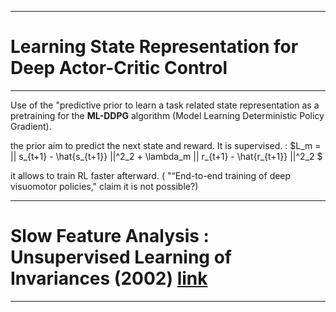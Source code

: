 

**************************************************

# Learning State Representation for Deep Actor-Critic Control

**************************************************

Use of the "predictive prior to learn a task related state representation as a pretraining for the **ML-DDPG** algorithm (Model Learning Deterministic Policy Gradient).

the prior aim to predict the next state and reward. It is supervised. :
$L_m = ||  s_{t+1} - \hat{s_{t+1}}  ||^2_2    +  \lambda_m ||  r_{t+1} - \hat{r_{t+1}}  ||^2_2 $


it allows to train RL faster afterward. ( "“End-to-end  training of deep visuomotor policies," claim it is not possible?)



**************************************************

# Slow Feature Analysis : Unsupervised Learning of Invariances (2002) [link](https://papers.cnl.salk.edu/PDFs/Slow%20Feature%20Analysis_%20Unsupervised%20Learning%20of%20Invariances%202002-3430.pdf)

**************************************************


